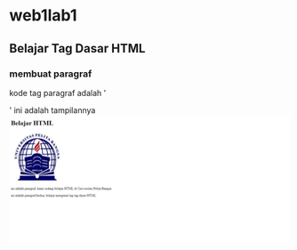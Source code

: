 # web1lab1
## Belajar Tag Dasar HTML

### membuat paragraf
kode tag paragraf adalah '<p>'
ini adalah tampilannya
![gambar](screenshot/web.jpeg)